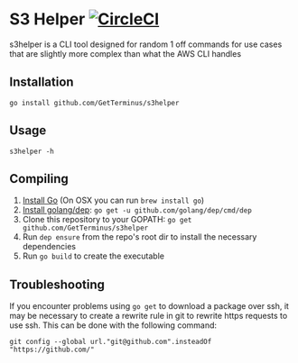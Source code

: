 # S3 Helper [![CircleCI](https://circleci.com/gh/GetTerminus/s3helper.svg?style=svg)](https://circleci.com/gh/GetTerminus/s3helper)
s3helper is a CLI tool designed for random 1 off commands for use cases that are slightly more complex than what the AWS CLI handles

Installation
---
```
go install github.com/GetTerminus/s3helper
```

Usage
---
```
s3helper -h
```

Compiling
---
1. [Install Go](https://golang.org/doc/install) (On OSX you can run `brew install go`)
2. [Install golang/dep](https://github.com/golang/dep): `go get -u github.com/golang/dep/cmd/dep`
3. Clone this repository to your GOPATH: `go get github.com/GetTerminus/s3helper`
4. Run `dep ensure` from the repo's root dir to install the necessary dependencies
5. Run `go build` to create the executable

Troubleshooting
---
If you encounter problems using `go get` to download a package over ssh, it may be necessary to create a rewrite rule in git to rewrite https requests to use ssh. This can be done with the following command:
```
git config --global url."git@github.com".insteadOf "https://github.com/"
```
